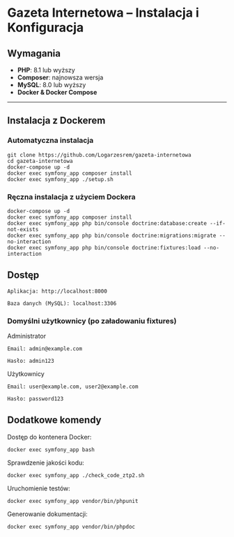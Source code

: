 # Gazeta Internetowa – Instalacja i Konfiguracja

## Wymagania

- **PHP**: 8.1 lub wyższy  
- **Composer**: najnowsza wersja  
- **MySQL**: 8.0 lub wyższy  
- **Docker & Docker Compose**

---

## Instalacja z Dockerem

### Automatyczna instalacja

    git clone https://github.com/Logarzesrem/gazeta-internetowa
    cd gazeta-internetowa
    docker-compose up -d
    docker exec symfony_app composer install
    docker exec symfony_app ./setup.sh

### Ręczna instalacja z użyciem Dockera

    docker-compose up -d
    docker exec symfony_app composer install
    docker exec symfony_app php bin/console doctrine:database:create --if-not-exists
    docker exec symfony_app php bin/console doctrine:migrations:migrate --no-interaction
    docker exec symfony_app php bin/console doctrine:fixtures:load --no-interaction

## Dostęp

    Aplikacja: http://localhost:8000

    Baza danych (MySQL): localhost:3306

### Domyślni użytkownicy (po załadowaniu fixtures)

Administrator

    Email: admin@example.com

    Hasło: admin123

Użytkownicy

    Email: user@example.com, user2@example.com

    Hasło: password123

## Dodatkowe komendy

Dostęp do kontenera Docker:

    docker exec symfony_app bash

Sprawdzenie jakości kodu:

    docker exec symfony_app ./check_code_ztp2.sh

Uruchomienie testów:

    docker exec symfony_app vendor/bin/phpunit

Generowanie dokumentacji:

    docker exec symfony_app vendor/bin/phpdoc
